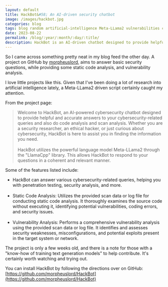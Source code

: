 ```yaml
---
layout: default
title: HackBot&#58; An AI-driven security chatbot
image: /images/hackbot.jpg
categories: blog
tags: blog random artificial-intelligence Meta-LLama2 vulnerabilities code-analysis
date: 2023-08-22
permalink: /blog/:year/:month/:day/:title/
description: HackBot is an AI-driven chatbot designed to provide helpful and accurate answers to various cybersecurity-related queries, while also doing code and vulnerability analysis.
---
```


So I came across something pretty neat in my blog feed the other day. A project on GitHub by [morpheuslord](https://twitter.com/morpheuslord2), aims to answer basic security questions, while providing some static code analysis, and vulnerability analysis.

I love little projects like this. Given that I've been doing a lot of research into artificial intelligence lately, a Meta-LLama2 driven script certainly caught my attention.

From the project page:

>Welcome to HackBot, an AI-powered cybersecurity chatbot designed to provide helpful and accurate answers to your cybersecurity-related queries and also do code analysis and scan analysis. Whether you are a security researcher, an ethical hacker, or just curious about cybersecurity, HackBot is here to assist you in finding the information you need.
><br><br>
>HackBot utilizes the powerful language model Meta-LLama2 through the "LlamaCpp" library. This allows HackBot to respond to your questions in a coherent and relevant manner.

Some of the features listed include:
* HackBot can answer various cybersecurity-related queries, helping you with penetration testing, security analysis, and more.<br><br>
* Static Code Analysis: Utilizes the provided scan data or log file for conducting static code analysis. It thoroughly examines the source code without executing it, identifying potential vulnerabilities, coding errors, and security issues.<br><br>
* Vulnerability Analysis: Performs a comprehensive vulnerability analysis using the provided scan data or log file. It identifies and assesses security weaknesses, misconfigurations, and potential exploits present in the target system or network.

The project is only a few weeks old, and there is a note for those with a "know-how of training text generation models" to help contribute. It's certainly worth watching and trying out.

You can install HackBot by following the directions over on GitHub:
[https://github.com/morpheuslord/HackBot](https://github.com/morpheuslord/HackBot)
